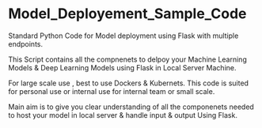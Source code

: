 # Model_Deployement_Sample_Code
 Standard Python Code for Model deployment using Flask with multiple endpoints.
 
This Script contains all the compnenets to delpoy your 
Machine Learning Models & Deep Learning Models using Flask in Local Server Machine.

For large scale use , best to use Dockers & Kubernets.
This code is suited for personal use or internal use for internal team or small scale.

Main aim is to give  you clear understanding of all the componenets needed to host 
your model in local server & handle input & output Using Flask.
